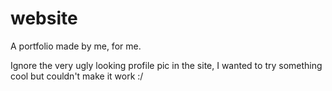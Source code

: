 # website
A portfolio made by me, for me.

Ignore the very ugly looking profile pic in the site, I wanted to try something cool but couldn't make it work :/
